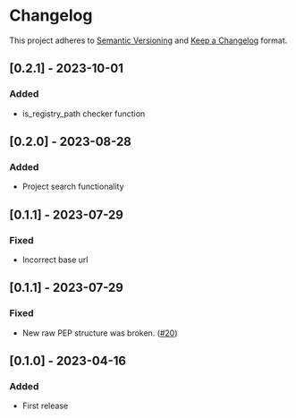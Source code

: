 # Changelog

This project adheres to [Semantic Versioning](https://semver.org/spec/v2.0.0.html) and [Keep a Changelog](https://keepachangelog.com/en/1.0.0/) format.

## [0.2.1] - 2023-10-01
### Added
- is_registry_path checker function

## [0.2.0] - 2023-08-28
### Added
- Project search functionality

## [0.1.1] - 2023-07-29
### Fixed
- Incorrect base url

## [0.1.1] - 2023-07-29
### Fixed
- New raw PEP structure was broken. ([#20](https://github.com/pepkit/pephubclient/issues/20))

## [0.1.0] - 2023-04-16
### Added
- First release
